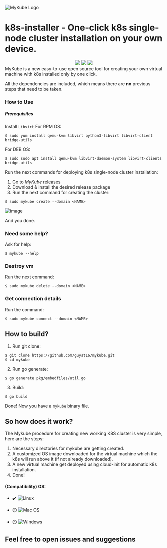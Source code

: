 ![MyKube Logo](https://user-images.githubusercontent.com/100173467/202854244-a0b4d1c7-27a5-45f0-a2cb-b93615993c11.png)





# k8s-installer - One-click k8s single-node cluster installation on your own device.

<div align="center">
  <img src="https://img.shields.io/github/license/guyst16/mykube">
  <img src="https://img.shields.io/github/languages/code-size/guyst16/mykube"> 
  <img src="https://github.com/guyst16/mykube/workflows/Lint%20Code%20Base/badge.svg">
</div>
MyKube is a new easy-to-use open source tool for creating your own virtual machine with k8s installed only by one click.

All the dependencies are included, which means there are **no** previous steps that need to be taken.

### How to Use

##### Prerequisites
Install `Libvirt`
For RPM OS:
```
$ sudo yum install qemu-kvm libvirt python3-libvirt libvirt-client bridge-utils
```
For DEB OS:
```
$ sudo sudo apt install qemu-kvm libvirt-daemon-system libvirt-clients bridge-utils
```

Run the next commands for deploying k8s single-node cluster installation:

1. Go to _MyKube_ [releases](https://github.com/guyst16/mykube/releases/tag/v0.0.1-alpha)
2. Download & install the desired release package
3. Run the next command for creating the cluster:
```
$ sudo mykube create --domain <NAME>
```
![image](https://github.com/guyst16/mykube/assets/100173467/4ac2ebb4-ce5b-4305-bab1-c659abebfc5d)

And you done.

### Need some help?

Ask for help:
```
$ mykube --help
```

### Destroy vm

Run the next command:

```
$ sudo mykube delete --domain <NAME>
```

### Get connection details

Run the command:

```
$ sudo mykube connect --domain <NAME>
```

## How to build?
1. Run git clone:
```
$ git clone https://github.com/guyst16/mykube.git
$ cd mykube
```
2. Run go generate:
```
$ go generate pkg/embedfiles/util.go
```
3. Build:
```
$ go build
```
Done! Now you have a `mykube` binary file.

## So how does it work?
The Mykube procedure for creating new working K8S cluster is very simple, here are the steps:
1. Necessary directories for mykube are getting created.
1. A customized OS image downloaded for the virtual machine which the k8s will run above it (if not already downloaded).
2. A new virtual machine get deployed using cloud-init for automatic k8s installation.
3. Done!

#### (Compatibility) OS:

- ✔️ ![Linux](https://img.shields.io/badge/Linux-FCC624?style=for-the-badge&logo=linux&logoColor=black)

- ⏲️ ![Mac OS](https://img.shields.io/badge/mac%20os-000000?style=for-the-badge&logo=apple&logoColor=white) 

- ⏲️ ![Windows](https://img.shields.io/badge/Windows-0078D6?style=for-the-badge&logo=windows&logoColor=white)





## Feel free to open issues and suggestions

